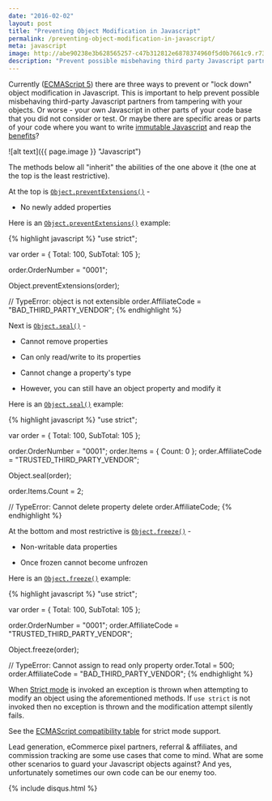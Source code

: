 ```yaml
---
date: "2016-02-02"
layout: post
title: "Preventing Object Modification in Javascript"
permalink: /preventing-object-modification-in-javascript/
meta: javascript
image: http://abe90238e3b628565257-c47b312812e6878374960f5d0b7661c9.r73.cf1.rackcdn.com/javascript.jpg
description: "Prevent possible misbehaving third party Javascript partners from tampering with your Javascript objects.  Guard against lead generation, eCommerce pixel partners, referral & affiliates, and commission tracking."
---
```

Currently ([ECMAScript 5](http://www.ecmascript.org/docs.php)) there are three ways to prevent or "lock down" object modification in Javascript.  This is important to help prevent possible misbehaving third-party Javascript partners from tampering with your objects.  Or worse - your own Javascript in other parts of your code base that you did not consider or test.  Or maybe there are specific areas or parts of your code where you want to write [immutable Javascript](https://github.com/facebook/immutable-js) and reap the [benefits](http://programmers.stackexchange.com/questions/151733/if-immutable-objects-are-good-why-do-people-keep-creating-mutable-objects)?

![alt text]({{ page.image }} "Javascript")

The methods below all "inherit" the abilities of the one above it (the one at the top is the least restrictive).

At the top is [```Object.preventExtensions()```](https://developer.mozilla.org/en-US/docs/Web/JavaScript/Reference/Global_Objects/Object/preventExtensions) -

* No newly added properties

Here is an [```Object.preventExtensions()```](https://developer.mozilla.org/en-US/docs/Web/JavaScript/Reference/Global_Objects/Object/preventExtensions) example:

{% highlight javascript %}
"use strict";

var order = { Total: 100, SubTotal: 105 };

order.OrderNumber = "0001";

Object.preventExtensions(order);

// TypeError: object is not extensible
order.AffiliateCode = "BAD_THIRD_PARTY_VENDOR";
{% endhighlight %}


Next is [```Object.seal()```](https://developer.mozilla.org/en-US/docs/Web/JavaScript/Reference/Global_Objects/Object/seal) -

* Cannot remove properties

* Can only read/write to its properties

* Cannot change a property's type

* However, you can still have an object property and modify it

Here is an [```Object.seal()```](https://developer.mozilla.org/en-US/docs/Web/JavaScript/Reference/Global_Objects/Object/seal) example:

{% highlight javascript %}
"use strict";

var order = { Total: 100, SubTotal: 105 };

order.OrderNumber = "0001";
order.Items = { Count: 0 };
order.AffiliateCode = "TRUSTED_THIRD_PARTY_VENDOR";

Object.seal(order);

order.Items.Count = 2;

// TypeError: Cannot delete property
delete order.AffiliateCode;
{% endhighlight %}


At the bottom and most restrictive is [```Object.freeze()```](https://developer.mozilla.org/en-US/docs/Web/JavaScript/Reference/Global_Objects/Object/freeze) -

* Non-writable data properties

* Once frozen cannot become unfrozen

Here is an [```Object.freeze()```](https://developer.mozilla.org/en-US/docs/Web/JavaScript/Reference/Global_Objects/Object/freeze) example:

{% highlight javascript %}
"use strict";

var order = { Total: 100, SubTotal: 105 };

order.OrderNumber = "0001";
order.AffiliateCode = "TRUSTED_THIRD_PARTY_VENDOR";

Object.freeze(order);      

// TypeError: Cannot assign to read only property
order.Total = 500;
order.AffiliateCode = "BAD_THIRD_PARTY_VENDOR";
{% endhighlight %}


When [Strict mode](https://developer.mozilla.org/en-US/docs/Web/JavaScript/Reference/Strict_mode) is invoked an exception is thrown when attempting to modify an object using the aforementioned methods.  If ```use strict``` is not invoked then no exception is thrown and the modification attempt silently fails.

See the [ECMAScript compatibility table](http://kangax.github.io/compat-table/es5/) for strict mode support.

Lead generation, eCommerce pixel partners, referral & affiliates, and commission tracking are some use cases that come to mind.  What are some other scenarios to guard your Javascript objects against?  And yes, unfortunately sometimes our own code can be our enemy too.

{% include disqus.html %}